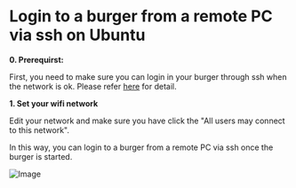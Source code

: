 

# Login to a burger from a remote PC via ssh on Ubuntu


**0. Prerequirst:**
   
   First, you need to make sure you can login in your burger through ssh when the network is ok.
   Please refer [here](https://github.com/LijunSun90/environmentSetupForLinux/blob/master/sshUsage.md) for detail.
   
**1. Set your wifi network**

   Edit your network and make sure you have click the "All users may connect to this network". 
   
   In this way, you can login to a burger from a remote PC via ssh once the burger is started.
   
   ![Image](https://github.com/LijunSun90/environmentSetupForLinux/blob/master/EditingNetwork.png)

